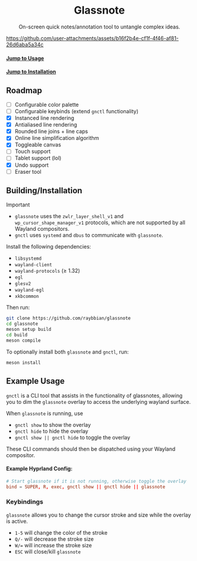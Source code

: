 <div align="center">
  <h1>Glassnote</h1>
  <p>On-screen quick notes/annotation tool to untangle complex ideas.</p>
</div>

https://github.com/user-attachments/assets/b16f2b4e-cf1f-4f46-af81-26d6aba5a34c

#### [Jump to Usage](#example-usage)

#### [Jump to Installation](#buildinginstallation)

## Roadmap

- [ ] Configurable color palette
- [ ] Configurable keybinds (extend `gnctl` functionality)
- [x] Instanced line rendering
- [x] Antialiased line rendering
- [x] Rounded line joins + line caps
- [x] Online line simplification algorithm
- [x] Toggleable canvas
- [ ] Touch support
- [ ] Tablet support (lol)
- [x] Undo support
- [ ] Eraser tool

## Building/Installation

> [!Important]
> - `glassnote` uses the `zwlr_layer_shell_v1` and `wp_cursor_shape_manager_v1` protocols, which are not supported by all Wayland compositors.
> - `gnctl` uses `systemd` and `dbus` to communicate with `glassnote`.

Install the following dependencies:

- `libsystemd`
- `wayland-client`
- `wayland-protocols` (≥ 1.32)
- `egl`
- `glesv2`
- `wayland-egl`
- `xkbcommon`

Then run:

```bash
git clone https://github.com/raybbian/glassnote
cd glassnote
meson setup build
cd build
meson compile
```

To optionally install both `glassnote` and `gnctl`, run:

```bash
meson install
```

## Example Usage

`gnctl` is a CLI tool that assists in the functionality of glassnotes, allowing you to dim the `glassnote` overlay to access the underlying wayland surface.

When `glassnote` is running, use

- `gnctl show` to show the overlay
- `gnctl hide` to hide the overlay
- `gnctl show || gnctl hide` to toggle the overlay

These CLI commands should then be dispatched using your Wayland compositor. 

#### Example Hyprland Config:

```conf
# Start glassnote if it is not running, otherwise toggle the overlay
bind = SUPER, R, exec, gnctl show || gnctl hide || glassnote
```

### Keybindings

`glassnote` allows you to change the cursor stroke and size while the overlay is active.

- `1-5` will change the color of the stroke
- `Q/-` will decrease the stroke size
- `W/=` will increase the stroke size
- `ESC` will close/kill `glassnote`

